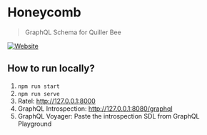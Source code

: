 # Honeycomb
> GraphQL Schema for Quiller Bee

[![Website](https://img.shields.io/website?url=https%3A%2F%2Fwww.quillerbee.com)](https://www.quillerbee.com)

## How to run locally?

1. `npm run start`
1. `npm run serve`
1. Ratel: http://127.0.0.1:8000
1. GraphQL Introspection: http://127.0.0.1:8080/graphql
1. GraphQL Voyager: Paste the introspection SDL from GraphQL Playground